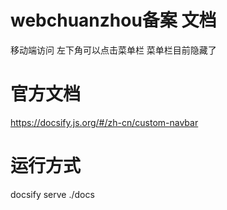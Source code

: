 <!--
 * @Author: lcz
 * @Date: 2021-03-11 15:38:17
 * @LastEditTime: 2021-03-11 17:19:47
 * @LastEditors: Please set LastEditors
 * @Description: In User Settings Edit
 * @FilePath: \lcz_document\docs\README.md
-->
# webchuanzhou备案 文档

移动端访问 左下角可以点击菜单栏
菜单栏目前隐藏了

# 官方文档
https://docsify.js.org/#/zh-cn/custom-navbar

# 运行方式
docsify serve ./docs
> 
